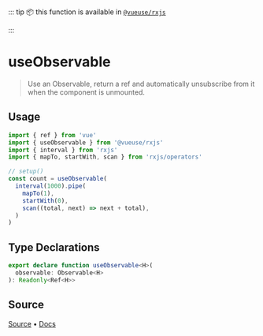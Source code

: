 <!--DEMO_STARTS--><!--DEMO_ENDS-->

<!--HEAD_STARTS-->
::: tip
📦 this function is available in [`@vueuse/rxjs`](/?path=/story/rxjs--readme)


:::

<!--HEAD_ENDS-->


# useObservable

> Use an Observable, return a ref and automatically unsubscribe from it when the component is unmounted.

## Usage

```ts
import { ref } from 'vue'
import { useObservable } from '@vueuse/rxjs'
import { interval } from 'rxjs'
import { mapTo, startWith, scan } from 'rxjs/operators'

// setup()
const count = useObservable(
  interval(1000).pipe(
    mapTo(1),
    startWith(0),
    scan((total, next) => next + total),
  )
)
```


<!--FOOTER_STARTS-->
## Type Declarations

```typescript
export declare function useObservable<H>(
  observable: Observable<H>
): Readonly<Ref<H>>
```

## Source

[Source](https://github.com/antfu/vueuse/blob/master/packages/rxjs/useObservable/index.ts) • [Docs](https://github.com/antfu/vueuse/blob/master/packages/rxjs/useObservable/index.md)


<!--FOOTER_ENDS-->